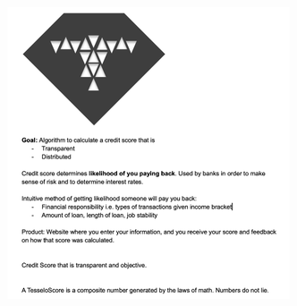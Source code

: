 ![ReadMe Image](https://github.com/jawang94/tessello_score/blob/master/Screen%20Shot%202019-04-14%20at%205.28.12%20AM.png)